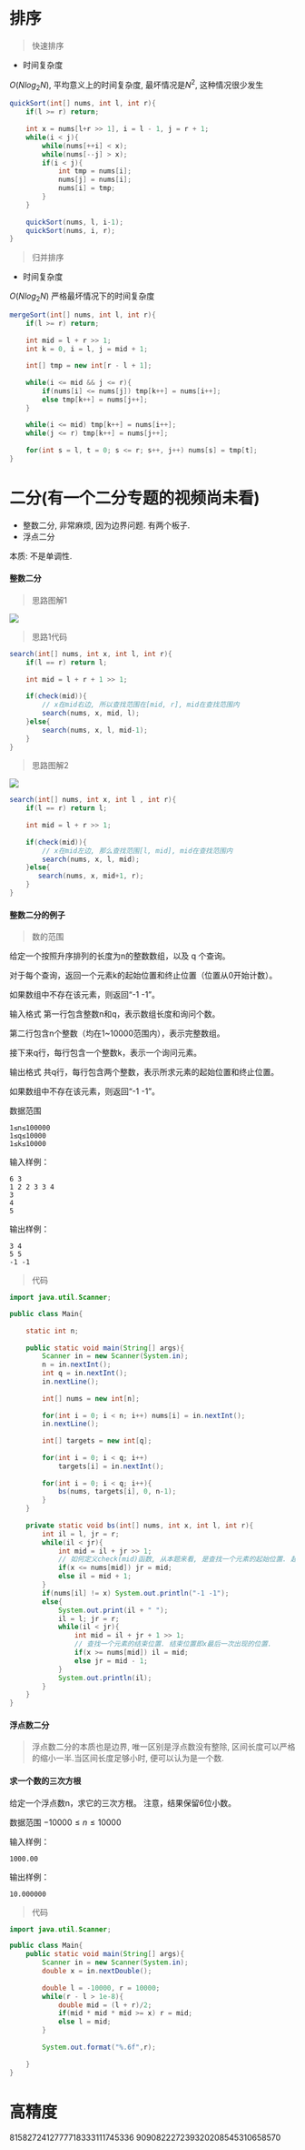 # 排序 

>  快速排序

- 时间复杂度

$O(Nlog_2 N)$, 平均意义上的时间复杂度, 最坏情况是$N^2$, 这种情况很少发生

```java
quickSort(int[] nums, int l, int r){
	if(l >= r) return;
	
	int x = nums[l+r >> 1], i = l - 1, j = r + 1;
	while(i < j){
		while(nums[++i] < x);
		while(nums[--j] > x);
		if(i < j){
			int tmp = nums[i];
			nums[j] = nums[i];
			nums[i] = tmp;
		}
	}
	
	quickSort(nums, l, i-1);
	quickSort(nums, i, r);
}
```

> 归并排序 

- 时间复杂度

$O(Nlog_2 N)$ 严格最坏情况下的时间复杂度

```java
mergeSort(int[] nums, int l, int r){
	if(l >= r) return;
	
	int mid = l + r >> 1;
	int k = 0, i = l, j = mid + 1;
	
	int[] tmp = new int[r - l + 1];
	
	while(i <= mid && j <= r){
		if(nums[i] <= nums[j]) tmp[k++] = nums[i++];
		else tmp[k++] = nums[j++];
	}
	
	while(i <= mid) tmp[k++] = nums[i++];
	while(j <= r) tmp[k++] = nums[j++];
	
	for(int s = l, t = 0; s <= r; s++, j++) nums[s] = tmp[t];
}
```

# 二分(有一个二分专题的视频尚未看)

- 整数二分, 非常麻烦, 因为边界问题. 有两个板子.
- 浮点二分

本质: 不是单调性. 

#### 整数二分

> 思路图解1

![](files/二分1.png)

> 思路1代码

```java
search(int[] nums, int x, int l, int r){
	if(l == r) return l;
	
	int mid = l + r + 1 >> 1;
	
	if(check(mid)){
		// x在mid右边, 所以查找范围在[mid, r], mid在查找范围内 
		search(nums, x, mid, l);
	}else{
		search(nums, x, l, mid-1);
	}
}
```

> 思路图解2

![](files/二分2.png)


```java
search(int[] nums, int x, int l , int r){
	if(l == r) return l;
	
	int mid = l + r >> 1;
	
	if(check(mid)){
		// x在mid左边, 那么查找范围[l, mid], mid在查找范围内 
		search(nums, x, l, mid);
	}else{
	   search(nums, x, mid+1, r);
	}
}
```

#### 整数二分的例子

> 数的范围

给定一个按照升序排列的长度为n的整数数组，以及 q 个查询。

对于每个查询，返回一个元素k的起始位置和终止位置（位置从0开始计数）。

如果数组中不存在该元素，则返回“-1 -1”。

输入格式
第一行包含整数n和q，表示数组长度和询问个数。

第二行包含n个整数（均在1~10000范围内），表示完整数组。

接下来q行，每行包含一个整数k，表示一个询问元素。

输出格式
共q行，每行包含两个整数，表示所求元素的起始位置和终止位置。

如果数组中不存在该元素，则返回“-1 -1”。

数据范围

```
1≤n≤100000
1≤q≤10000
1≤k≤10000
```
输入样例：

```
6 3
1 2 2 3 3 4
3
4
5
```
输出样例：

```
3 4
5 5
-1 -1
```

> 代码

```java
import java.util.Scanner;

public class Main{
    
    static int n;
    
    public static void main(String[] args){
        Scanner in = new Scanner(System.in);
        n = in.nextInt();
        int q = in.nextInt();
        in.nextLine();
        
        int[] nums = new int[n];
        
        for(int i = 0; i < n; i++) nums[i] = in.nextInt();
        in.nextLine();
        
        int[] targets = new int[q];
        
        for(int i = 0; i < q; i++)
            targets[i] = in.nextInt();
            
        for(int i = 0; i < q; i++){
            bs(nums, targets[i], 0, n-1);
        }
    }
    
    private static void bs(int[] nums, int x, int l, int r){
        int il = l, jr = r;
        while(il < jr){
            int mid = il + jr >> 1;
            // 如何定义check(mid)函数, 从本题来看, 是查找一个元素的起始位置. 起始位置即x最早出现的位置.
            if(x <= nums[mid]) jr = mid;
            else il = mid + 1;
        }
        if(nums[il] != x) System.out.println("-1 -1");
        else{
            System.out.print(il + " ");
            il = l; jr = r;
            while(il < jr){
                int mid = il + jr + 1 >> 1;
                // 查找一个元素的结束位置. 结束位置即x最后一次出现的位置. 
                if(x >= nums[mid]) il = mid;
                else jr = mid - 1;
            }
            System.out.println(il);
        }
    }
}
```
#### 浮点数二分

> 浮点数二分的本质也是边界, 唯一区别是浮点数没有整除, 区间长度可以严格的缩小一半.当区间长度足够小时, 便可以认为是一个数.


#### 求一个数的三次方根

给定一个浮点数n，求它的三次方根。
注意，结果保留6位小数。

数据范围
$−10000≤n≤10000$

输入样例：

```
1000.00
```
输出样例：

```
10.000000
```
> 代码

```java
import java.util.Scanner;

public class Main{
    public static void main(String[] args){
        Scanner in = new Scanner(System.in);
        double x = in.nextDouble();
        
        double l = -10000, r = 10000;
        while(r - l > 1e-8){
            double mid = (l + r)/2;
            if(mid * mid * mid >= x) r = mid;
            else l = mid;
        }
        
        System.out.format("%.6f",r);
        
    }
}
```


# 高精度


8158272412777718333111745336
909082227239320208545310658570


